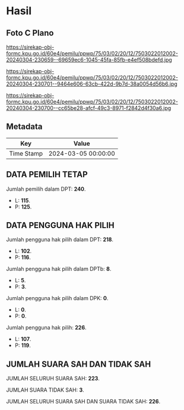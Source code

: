 # Hasil

## Foto C Plano

https://sirekap-obj-formc.kpu.go.id/60e4/pemilu/ppwp/75/03/02/20/12/7503022012002-20240304-230659--69659ec6-1045-45fa-85fb-e4ef508bdefd.jpg

https://sirekap-obj-formc.kpu.go.id/60e4/pemilu/ppwp/75/03/02/20/12/7503022012002-20240304-230701--9464e606-63cb-422d-9b7d-38a0054d56b6.jpg

https://sirekap-obj-formc.kpu.go.id/60e4/pemilu/ppwp/75/03/02/20/12/7503022012002-20240304-230700--cc65be28-afcf-49c3-8971-f2842d4f30a6.jpg


## Metadata

| Key        | Value               |
| ---------- | ------------------- |
| Time Stamp | 2024-03-05 00:00:00 |


## DATA PEMILIH TETAP

Jumlah pemilih dalam DPT: **240**.
 * L: **115**.
 * P: **125**.

## DATA PENGGUNA HAK PILIH

Jumlah pengguna hak pilih dalam DPT: **218**.
 * L: **102**.
 * P: **116**.

Jumlah pengguna hak pilih dalam DPTb: **8**.
 * L: **5**.
 * P: **3**.

Jumlah pengguna hak pilih dalam DPK: **0**.
 * L: **0**.
 * P: **0**.

Jumlah pengguna hak pilih: **226**.
 * L: **107**.
 * P: **119**.

## JUMLAH SUARA SAH DAN TIDAK SAH

JUMLAH SELURUH SUARA SAH: **223**.

JUMLAH SUARA TIDAK SAH: **3**.

JUMLAH SELURUH SUARA SAH DAN SUARA TIDAK SAH: **226**.


